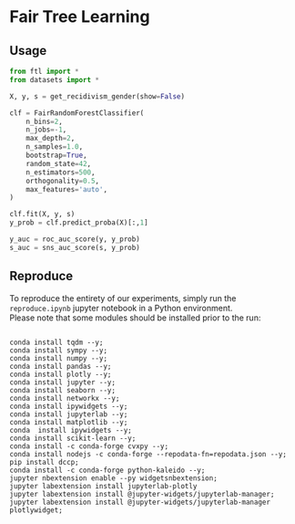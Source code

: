 # Fair Tree Learning

## Usage
```python
from ftl import *
from datasets import *

X, y, s = get_recidivism_gender(show=False)

clf = FairRandomForestClassifier(
    n_bins=2,
    n_jobs=-1,
    max_depth=2,
    n_samples=1.0,
    bootstrap=True,
    random_state=42,
    n_estimators=500,
    orthogonality=0.5,
    max_features='auto',
)

clf.fit(X, y, s)
y_prob = clf.predict_proba(X)[:,1]

y_auc = roc_auc_score(y, y_prob)
s_auc = sns_auc_score(s, y_prob)
```

## Reproduce
To reproduce the entirety of our experiments, simply run the <code>reproduce.ipynb</code> jupyter notebook in a Python environment.</br>
Please note that some modules should be installed prior to the run:

<code>
conda install tqdm --y;
conda install sympy --y;
conda install numpy --y;
conda install pandas --y;
conda install plotly --y;
conda install jupyter --y;
conda install seaborn --y;
conda install networkx --y;
conda install ipywidgets --y;
conda install jupyterlab --y;
conda install matplotlib --y;
conda  install ipywidgets --y;
conda install scikit-learn --y;
conda install -c conda-forge cvxpy --y;
conda install nodejs -c conda-forge --repodata-fn=repodata.json --y;
pip install dccp;
conda install -c conda-forge python-kaleido --y;
jupyter nbextension enable --py widgetsnbextension;
jupyter labextension install jupyterlab-plotly
jupyter labextension install @jupyter-widgets/jupyterlab-manager;
jupyter labextension install @jupyter-widgets/jupyterlab-manager plotlywidget;
</code>
